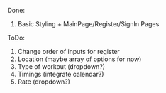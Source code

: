 Done:
1. Basic Styling + MainPage/Register/SignIn Pages

ToDo:
1. Change order of inputs for register 
2. Location (maybe array of options for now)
3. Type of workout (dropdown?)
4. Timings (integrate calendar?)
5. Rate (dropdown?)